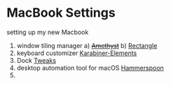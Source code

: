 # MacBook Settings
setting up my new Macbook

1) window tiling manager
    a) ~~[Amethyst](https://github.com/ianyh/Amethyst)~~
    b) [Rectangle](https://rectangleapp.com)
3) keyboard customizer [Karabiner-Elements](https://karabiner-elements.pqrs.org)
4) Dock [Tweaks](https://www.intego.com/mac-security-blog/unlock-the-macos-docks-hidden-secrets-in-terminal/)
5) desktop automation tool for macOS [Hammerspoon](https://www.hammerspoon.org/go/)
6) 



